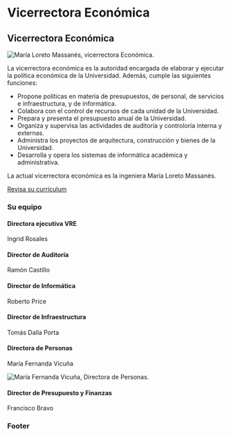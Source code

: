 # Vicerrectora Económica

## Vicerrectora Económica

![Mar&#xED;a Loreto Massan&#xE9;s, vicerrectora Econ&#xF3;mica.](../../../.gitbook/assets/_mg_5443.jpg)

La vicerrectora económica es la autoridad encargada de elaborar y ejecutar la política económica de la Universidad. Además, cumple las siguientes funciones:

* Propone políticas en materia de presupuestos, de personal, de servicios e infraestructura, y de informática.
* Colabora con el control de recursos de cada unidad de la Universidad.
* Prepara y presenta el presupuesto anual de la Universidad.
* Organiza y supervisa las actividades de auditoría y controloría interna y externas.
* Administra los proyectos de arquitectura, construcción y bienes de la Universidad. 
* Desarrolla y opera los sistemas de informática académica y administrativa.

La actual vicerrectora económica es la ingeniera María Loreto Massanés.

[Revisa su currículum](http://rectoria.uc.cl/equipo/maria-loreto-massanes)

### Su equipo

#### Directora ejecutiva VRE

Ingrid Rosales

#### Director de Auditoría

Ramón Castillo

#### Director de Informática

Roberto Price

#### Director de Infraestructura

Tomás Dalla Porta

#### Directora de Personas

María Fernanda Vicuña

![Mar&#xED;a Fernanda Vicu&#xF1;a, Directora de Personas.](../../../.gitbook/assets/_mg_1882.jpg)

#### Director de Presupuesto y Finanzas

Francisco Bravo



### Footer





